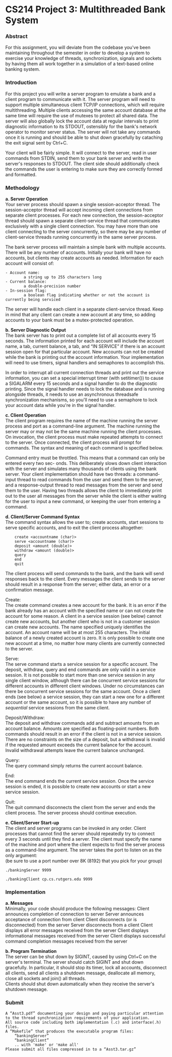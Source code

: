 # CS214 Project 3: Multithreaded Bank System

### Abstract
For this assignment, you will deviate from the codebase you've been maintaining throughout the
semester in order to develop a system to exercise your knowledge of threads, synchronization, signals
and sockets by having them all work together in a simulation of a text-based online banking system.

### Introduction
For this project you will write a server program to emulate a bank and a client program to communicate
with it. The server program will need to support multiple simultaneous client TCP/IP connections,
which will require multithreading. Multiple clients accessing the same account database at the same
time will require the use of mutexes to protect all shared data. The server will also globally lock the
account data at regular intervals to print diagnostic information to its STDOUT, ostensibly for the
bank's network operator to monitor server status. The server will not take any commands once it is
running and should be able to shut down gracefully by cataching the exit signal sent by Ctrl+C.

Your client will be fairly simple. It will connect to the server, read in user commands from STDIN,
send them to your bank server and write the server's responses to STDOUT. The client side should
additionally check the commands the user is entering to make sure they are correctly formed and
formatted.

### Methodology
**a. Server Operation**  
Your server process should spawn a single session-acceptor thread. The session-acceptor thread will
accept incoming client connections from separate client processes. For each new connection, the
session-acceptor thread should spawn a separate client-service thread that communicates exclusively
with a single client connection. You may have more than one client connecting to the server
concurrently, so there may be any number of client-service threads running concurrently in the same
server process.

The bank server process will maintain a simple bank with multiple accounts. There will be any number
of accounts. Initially your bank will have no accounts, but clients may create accounts
as needed. Information for each account will consist of:

    - Account name:  
            a string up to 255 characters long
    - Current balance:  
            a double-precision number
    - In-session flag:  
            a boolean flag indicating whether or not the account is currently being serviced

The server will handle each client in a separate client-service thread. Keep in mind that any client
can create a new account at any time, so adding accounts to your bank must be a mutex-protected
operation.


**b. Server Diagnostic Output**  
The bank server has to print out a complete list of all accounts every 15 seconds. The information
printed for each account will include the account name, a tab, current balance, a tab, and “IN
SERVICE” if there is an account session open for that particular account. New accounts can not be
created while the bank is printing out the account information. Your implementation will need to use
timers, signal handlers and semaphores to accomplish this.

In order to interrupt all current connection threads and print out the service information, you can set a
special interrupt timer (with setitimer()) to cause a SIGALARM every 15 seconds and a signal handler
to do the diagnostic printing. Since the signal handler needs to lock the database and is running
alongside threads, it needs to use an asynchronous threadsafe synchronization mechanisms, so you'll
need to use a semaphore to lock your account data while you're in the signal handler.

**c. Client Operation**  
The client program requires the name of the machine running the server process and port as a
command-line argument. The machine running the server may or may not be the same machine running
the client processes. On invocation, the client process must make repeated attempts to connect to the
server. Once connected, the client process will prompt for commands. The syntax and meaning of each
command is specified below.

Command entry must be throttled. This means that a command can only be entered every two sec-
onds. This deliberately slows down client interaction with the server and simulates many thousands
of clients using the bank server. Your client implementation should have two threads: a command-
input thread to read commands from the user and send them to the server, and a response-output
thread to read messages from the server and send them to the user. Having two threads allows the client
to immediately print out to the user all messages from the server while the client is either waiting for
the user to input a new command, or keeping the user from entering a command.

**d. Client/Server Command Syntax**  
The command syntax allows the user to; create accounts, start sessions to serve specific accounts,
and to exit the client process altogether:  
```
    create <accountname (char)>
    serve <accountname (char)>
    deposit <amount (double)>
    withdraw <amount (double)>
    query
    end
    quit
```
The client process will send commands to the bank, and the bank will send responses back to the
client. Every messages the client sends to the server should result in a response from the server; either
data, an error or a confirmation message.


Create:  
The create command creates a new account for the bank. It is an error if the bank already has an
account with the specified name or can not create the account for some reason. A client in a service
session (see below) cannot create new accounts, but another client who is not in a customer session can
create new accounts. The name specified uniquely identifies the account. An account name will be at
most 255 characters. The initial balance of a newly created account is zero. It is only possible
to create one new account at a time, no matter how many clients are currently connected to the
server.

Serve:  
The serve command starts a service session for a specific account. The deposit, withdraw,
query and end commands are only valid in a service session. It is not possible to start more
than one service session in any single client window, although there can be concurrent service
sessions for different accounts in different client windows. Under no circumstances can there be
concurrent service sessions for the same account. Once a client ends (see below) a service session, they
can start a new one for a different account or the same account, so it is possible to have any number of
_sequential_ service sessions from the same client.

Deposit/Withdraw:  
The deposit and withdraw commands add and subtract amounts from an account balance.
Amounts are specified as floating-point numbers. Both commands should result in an error if the client
is not in a service session. There are no constraints on the size of a deposit, but a withdrawal is invalid
if the requested amount exceeds the current balance for the account. Invalid withdrawal attempts
leave the current balance unchanged.

Query:  
The query command simply returns the current account balance.

End:  
The end command ends the current service session. Once the service session is ended, it is possible
to create new accounts or start a new service session.

Quit:  
The quit command disconnects the client from the server and ends the client process. The server
process should continue execution.

**e. Client/Server Start-up**  
The client and server programs can be invoked in any order. Client processes that cannot find the
server should repeatedly try to connect every 3 seconds until they find a server. The client must specify
the name of the machine and port where the client expects to find the server process as a command-line
argument. The server takes the port to listen on as the only argument:  
    (be sure to use a port number over 8K (8192) that you pick for your group)

```
./bankingServer 9999

./bankingClient cp.cs.rutgers.edu 9999
```

### Implementation
**a. Messages**  
Minimally, your code should produce the following messages:
    Client announces completion of connection to server
    Server announces acceptance of connection from client
    Client disconnects (or is disconnected) from the server
    Server disconnects from a client
    Client displays all error messages received from the server
    Client displays informational messages received from the server
    Client displays successful command completion messages received from the server

**b. Program Termination**  
The server can be shut down by SIGINT, caused by using Ctrl+C on the server's terminal.
The server should catch SIGINT and shut down gracefully. In particular, it should stop its timer, lock
all accounts, disconnect all clients, send all clients a shutdown message, deallocate all memory, close
all sockets and join() all threads.  
Clients should shut down automatically when they receive the server's shutdown message.

### Submit
    A “Asst3.pdf” documenting your design and paying particular attention to the thread synchronization requirements of your application.
    All source code including both implementation (.c) and interface(.h) files.
    A “Makefile” that produces the executable program files:
        “bankingServer”
        “bankingClient”
        .. with 'make' or 'make all'
    Please submit all files compressed in to a “Asst3.tar.gz”

